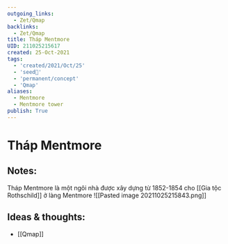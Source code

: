 ```yaml
---
outgoing_links:
  - Zet/Qmap
backlinks:
  - Zet/Qmap
title: Tháp Mentmore
UID: 211025215617
created: 25-Oct-2021
tags:
  - 'created/2021/Oct/25'
  - 'seed🥜'
  - 'permanent/concept'
  - 'Qmap'
aliases:
  - Mentmore
  - Mentmore tower
publish: True
---
```

# Tháp Mentmore

## Notes:
Tháp Mentmore là một ngôi nhà được xây dựng từ 1852-1854 cho [[Gia tộc Rothschild]] ở làng Mentmore
![[Pasted image 20211025215843.png]]

## Ideas & thoughts:
- [[Qmap]]

